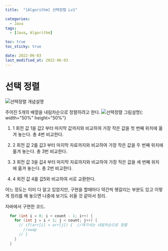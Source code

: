 ```yaml
---
title:  "[Algorithm] 선택정렬 Lv1" 

categories:
  - Java
tags:
  - [Java, Algorithm]

toc: true
toc_sticky: true

date: 2022-06-03
last_modified_at: 2022-06-03
---
```



# 선택 정렬


![선택정렬 개념설명](https://user-images.githubusercontent.com/25880465/171801203-cc327e9d-c909-475a-999e-5a78d27dc08d.png)

주어진 5개의 배열을 내림차순으로 정렬하려고 한다.
![선택정렬 그림설명](https://user-images.githubusercontent.com/25880465/171797191-726678d6-51c4-4380-b876-a4599a781e31.png){: width="50%" height="50%"}
1. 1 회전
    값 1을 값2 부터 마지막 값까지와 비교하여 가장 작은 값을 첫 번째 위치에 옮겨 놓는다. 총 4번 비교한다.

2. 2 회전
    값 2를 값3 부터 마지막 자료까지와 비교하여 가장 작은 값을 두 번째 위치에 옮겨 놓는다. 총 3번 비교한다.

3. 3 회전
    값 3을 값4 부터 마지막 자료까지와 비교하여 가장 작은 값을 세 번째 위치에 옮겨 놓는다. 총 2번 비교한다.

4. 4 회전
    값 4를 값5와 비교하여 서로 교환한다.


어느 정도는 이미 다 알고 있었지만, 구현을 할때마다 약간씩 헷갈리는 부분도 있고
이렇게 정리를 해 놓으면 나중에 보기도 쉬울 것 같아서 정리.


자바에서 구현한 코드.

```java
  for (int i = 0; i < count - 1; i++) {
    for (int j = i + 1; j < count; j++) {
      // if(arr[i] < arr[j]) {  //여기서는 내림차순으로 정렬
        //swap
      // }
    }
  }
```


<br>



<!-- [맨 위](#){: .btn .btn--primary }{: .align-right} 스크롤시 자동으로 up to 화살표가 나오므로 삭제 -->
